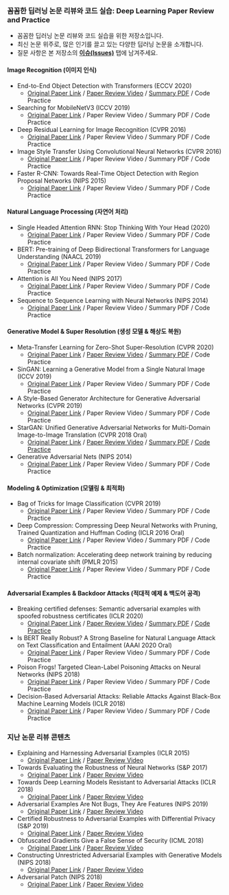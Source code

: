 ### 꼼꼼한 딥러닝 논문 리뷰와 코드 실습: Deep Learning Paper Review and Practice

* 꼼꼼한 딥러닝 논문 리뷰와 코드 실습을 위한 저장소입니다.
* 최신 논문 위주로, 많은 인기를 끌고 있는 다양한 딥러닝 논문을 소개합니다.
* 질문 사항은 본 저장소의 <b>[이슈(Issues)](https://github.com/ndb796/Deep-Learning-Paper-Review-and-Practice/issues)</b> 탭에 남겨주세요.

#### Image Recognition (이미지 인식)

* End-to-End Object Detection with Transformers (ECCV 2020)
    * [Original Paper Link](https://arxiv.org/abs/2005.12872) / [Paper Review Video](https://www.youtube.com/watch?v=hCWUTvVrG7E) / [Summary PDF](/lecture_notes/DETR.pdf) / Code Practice
* Searching for MobileNetV3 (ICCV 2019)
    * [Original Paper Link](https://arxiv.org/abs/1905.02244) / Paper Review Video / Summary PDF / Code Practice
* Deep Residual Learning for Image Recognition (CVPR 2016)
    * [Original Paper Link](https://arxiv.org/abs/1512.03385) / Paper Review Video / Summary PDF / Code Practice
* Image Style Transfer Using Convolutional Neural Networks (CVPR 2016)
    * [Original Paper Link](https://www.cv-foundation.org/openaccess/content_cvpr_2016/papers/Gatys_Image_Style_Transfer_CVPR_2016_paper.pdf) / Paper Review Video / Summary PDF / Code Practice
* Faster R-CNN: Towards Real-Time Object Detection with Region Proposal Networks (NIPS 2015)
    * [Original Paper Link](https://arxiv.org/abs/1506.01497) / Paper Review Video / Summary PDF / Code Practice

#### Natural Language Processing (자연어 처리)

* Single Headed Attention RNN: Stop Thinking With Your Head (2020)
    * [Original Paper Link](https://arxiv.org/abs/1911.11423) / Paper Review Video / Summary PDF / Code Practice
* BERT: Pre-training of Deep Bidirectional Transformers for Language Understanding (NAACL 2019)
    * [Original Paper Link](https://arxiv.org/abs/1810.04805) / Paper Review Video / Summary PDF / Code Practice
* Attention is All You Need (NIPS 2017)
    * [Original Paper Link](https://arxiv.org/abs/1706.03762) / Paper Review Video / Summary PDF / Code Practice
* Sequence to Sequence Learning with Neural Networks (NIPS 2014)
    * [Original Paper Link](https://arxiv.org/abs/1409.3215) / Paper Review Video / Summary PDF / Code Practice

#### Generative Model & Super Resolution (생성 모델 & 해상도 복원)

* Meta-Transfer Learning for Zero-Shot Super-Resolution (CVPR 2020)
    * [Original Paper Link](https://arxiv.org/abs/2002.12213) / [Paper Review Video](https://www.youtube.com/watch?v=PUtFz4vqXHQ) / [Summary PDF](/lecture_notes/MZSR.pdf) / Code Practice
* SinGAN: Learning a Generative Model from a Single Natural Image (ICCV 2019)
    * [Original Paper Link](https://arxiv.org/abs/1905.01164) / Paper Review Video / Summary PDF / Code Practice
* A Style-Based Generator Architecture for Generative Adversarial Networks (CVPR 2019)
    * [Original Paper Link](https://arxiv.org/abs/1812.04948) / Paper Review Video / Summary PDF / Code Practice
* StarGAN: Unified Generative Adversarial Networks for Multi-Domain Image-to-Image Translation (CVPR 2018 Oral)
    * [Original Paper Link](https://arxiv.org/abs/1711.09020) / [Paper Review Video](https://www.youtube.com/watch?v=-r9M4Cj9o_8) / [Summary PDF](/lecture_notes/StarGAN.pdf) / [Code Practice](/code_practices/StarGAN_Tutorial.ipynb)
* Generative Adversarial Nets (NIPS 2014)
    * [Original Paper Link](https://arxiv.org/abs/1406.2661) / Paper Review Video / Summary PDF / Code Practice

#### Modeling & Optimization (모델링 & 최적화)

* Bag of Tricks for Image Classification (CVPR 2019)
    * [Original Paper Link](https://arxiv.org/abs/1812.01187) / Paper Review Video / Summary PDF / Code Practice
* Deep Compression: Compressing Deep Neural Networks with Pruning, Trained Quantization and Huffman Coding (ICLR 2016 Oral)
    * [Original Paper Link](https://arxiv.org/abs/1510.00149) / Paper Review Video / Summary PDF / Code Practice
* Batch normalization: Accelerating deep network training by reducing internal covariate shift (PMLR 2015)
    * [Original Paper Link](https://arxiv.org/abs/1502.03167) / Paper Review Video / Summary PDF / Code Practice

#### Adversarial Examples & Backdoor Attacks (적대적 예제 & 백도어 공격)

* Breaking certified defenses: Semantic adversarial examples with spoofed robustness certificates (ICLR 2020)
    * [Original Paper Link](https://arxiv.org/abs/2003.08937) / [Paper Review Video](https://www.youtube.com/watch?v=D1j3QiXPRag) / [Summary PDF](/lecture_notes/Shadow_Attack.pdf) / [Code Practice](/code_practices/Shadow_Attack_Tutorial.ipynb)
* Is BERT Really Robust? A Strong Baseline for Natural Language Attack on Text Classification and Entailment (AAAI 2020 Oral)
    * [Original Paper Link](https://arxiv.org/abs/1907.11932) / Paper Review Video / Summary PDF / Code Practice
* Poison Frogs! Targeted Clean-Label Poisoning Attacks on Neural Networks (NIPS 2018)
    * [Original Paper Link](https://arxiv.org/abs/1804.00792) / Paper Review Video / Summary PDF / Code Practice
* Decision-Based Adversarial Attacks: Reliable Attacks Against Black-Box Machine Learning Models (ICLR 2018)
    * [Original Paper Link](https://arxiv.org/abs/1712.04248) / Paper Review Video / Summary PDF / Code Practice

### 지난 논문 리뷰 콘텐츠

* Explaining and Harnessing Adversarial Examples (ICLR 2015)
    * [Original Paper Link](https://arxiv.org/abs/1412.6572) / [Paper Review Video](https://www.youtube.com/watch?v=99uxhAjNwps)
* Towards Evaluating the Robustness of Neural Networks (S&P 2017)
    * [Original Paper Link](https://arxiv.org/abs/1608.04644) / [Paper Review Video](https://www.youtube.com/watch?v=9kRWHKPyfwQ)
* Towards Deep Learning Models Resistant to Adversarial Attacks (ICLR 2018)
    * [Original Paper Link](https://arxiv.org/abs/1706.06083) / [Paper Review Video](https://www.youtube.com/watch?v=6RBpdAC9nwY)
* Adversarial Examples Are Not Bugs, They Are Features (NIPS 2019)
    * [Original Paper Link](https://arxiv.org/abs/1905.02175) / [Paper Review Video](https://www.youtube.com/watch?v=Y7O47Kq8pmU)
* Certified Robustness to Adversarial Examples with Differential Privacy (S&P 2019)
    * [Original Paper Link](https://arxiv.org/abs/1802.03471) / [Paper Review Video](https://www.youtube.com/watch?v=ySJUlEVlXfk)
* Obfuscated Gradients Give a False Sense of Security (ICML 2018)
    * [Original Paper Link](https://arxiv.org/abs/1802.00420) / [Paper Review Video](https://www.youtube.com/watch?v=0O_Bxln9bTw)
* Constructing Unrestricted Adversarial Examples with Generative Models (NIPS 2018)
    * [Original Paper Link](https://arxiv.org/abs/1805.07894) / [Paper Review Video](https://www.youtube.com/watch?v=IDtaVjJoV4g)
* Adversarial Patch (NIPS 2018)
    * [Original Paper Link](https://arxiv.org/abs/1712.09665) / [Paper Review Video](https://www.youtube.com/watch?v=pOlPlTCfCQE)
